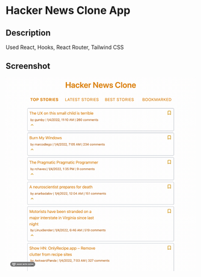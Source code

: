 # Hacker News Clone App

## Description
Used React, Hooks, React Router, Tailwind CSS

## Screenshot
![Hacker News](./screen_cast.gif)




